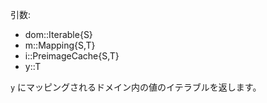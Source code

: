 引数:

  * dom::Iterable{S}
  * m::Mapping{S,T}
  * i::PreimageCache{S,T}
  * y::T

`y` にマッピングされるドメイン内の値のイテラブルを返します。

